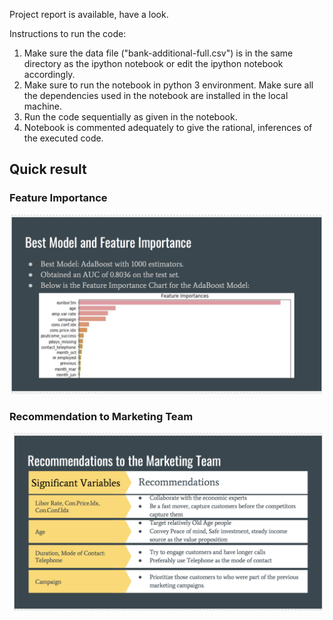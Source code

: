 Project report is available, have a look.

Instructions to run the code:
1. Make sure the data file ("bank-additional-full.csv") is in the same directory as the ipython notebook or 
edit the ipython notebook accordingly.
2. Make sure to run the notebook in python 3 environment. 
Make sure all the dependencies used in the notebook are installed in the local machine.
3. Run the code sequentially as given in the notebook.
4. Notebook is commented adequately to give the rational, inferences of the executed code.

## Quick result
### Feature Importance
![Alt text](s2.png?raw=true "Title")

### Recommendation to Marketing Team
![Alt text](s1.png?raw=true "Title")


